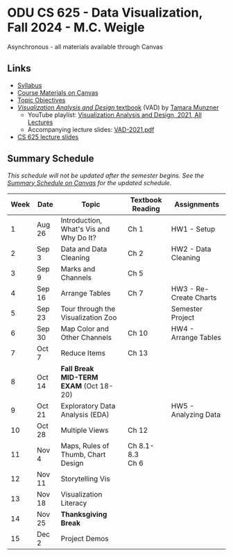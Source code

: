 # ODU CS 625 - Data Visualization, Fall 2024 - M.C. Weigle

Asynchronous - all materials available through Canvas

## Links

* [Syllabus](syllabus.md)
* [Course Materials on Canvas](https://canvas.odu.edu/courses/161806)
* [Topic Objectives](objectives.md)
* [*Visualization Analysis and Design* textbook](https://www.cs.ubc.ca/~tmm/vadbook/) (VAD) by [Tamara Munzner](https://www.cs.ubc.ca/~tmm/) 
  * YouTube playlist: [Visualization Analysis and Design, 2021, All Lectures](https://www.youtube.com/playlist?list=PLT4XLHmqHJBeB5LwmRmo6ln-m7K3lGvrk)
  * Accompanying lecture slides: [VAD-2021.pdf](https://www.cs.ubc.ca/~tmm/talks/vad/VAD-2021.pdf)
* [CS 625 lecture slides](https://drive.google.com/drive/u/0/folders/19NsAVUzRQB7gVrsBULYO2_oUR2a3Yaf1)

## Summary Schedule

*This schedule will not be updated after the semester begins.  See the [Summary Schedule on Canvas](https://canvas.odu.edu/courses/161806/pages/summary-schedule) for the updated schedule.*

|Week |Date|Topic| Textbook Reading| Assignments|
|---|---|---|---|---|
|1| Aug 26| Introduction, What's Vis and Why Do It? | Ch 1| HW1 - Setup|
|2| Sep 3| Data and Data Cleaning | Ch 2| HW2 - Data Cleaning|
|3| Sep 9| Marks and Channels |Ch 5| |
|4| Sep 16 |Arrange Tables | Ch 7 | HW3 - Re-Create Charts|
|5| Sep 23| Tour through the Visualization Zoo | | Semester Project|
|6| Sep 30| Map Color and Other Channels | Ch 10 | HW4 - Arrange Tables|
|7| Oct 7| Reduce Items | Ch 13 | |
|8| Oct 14| **Fall Break**<br/>**MID-TERM EXAM** (Oct 18-20)| |
|9| Oct 21| Exploratory Data Analysis (EDA) |  | HW5 - Analyzing Data|
|10| Oct 28| Multiple Views|Ch 12||
|11| Nov 4| Maps, Rules of Thumb, Chart Design| Ch 8.1-8.3<br/>Ch 6 | |
|12| Nov 11| Storytelling Vis| | |
|13 |Nov 18| Visualization Literacy | |
|14| Nov 25|**Thanksgiving Break**| |
|15| Dec 2| Project Demos |  | |
